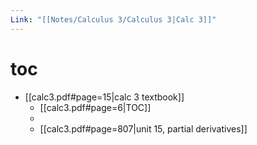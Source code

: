 ```yaml
---
Link: "[[Notes/Calculus 3/Calculus 3|Calc 3]]"
---
```

# toc
- [[calc3.pdf#page=15|calc 3 textbook]]
	- [[calc3.pdf#page=6|TOC]]
	- 
	- [[calc3.pdf#page=807|unit 15, partial derivatives]]

